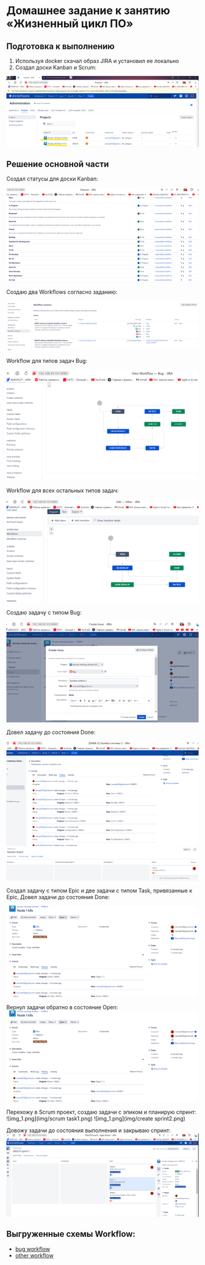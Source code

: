 # Домашнее задание к занятию «Жизненный цикл ПО»

## Подготовка к выполнению
1. Используя docker скачал образ JIRA и установил ее локально 
2. Создал доски Kanban и Scrum:

![img_1.png](img/task1.png)

## Решение основной части

Создал статусы для доски Kanban:

![img_1.png](img/statuses.png)

Создаю два Workflows согласно заданию:

![img_1.png](img/wf_scemes.png)

Workflow для типов задач Bug:

![img_1.png](img/wf_bug.png)

Workflow для всех остальных типов задач:

![img_1.png](img/wf_other.png)

Создаю задачу с типом Bug:

![img_1.png](img/bug1.png)

Довел задачу до состояния Done:

![img_1.png](img/bug_done.png)
![img_1.png](img/bug_done_board.png)

Создал задачу с типом Epic и две задачи с типом Task, привязанные к Epic,
Довел задачи до состояния Done:

![img_1.png](img/task_openwasdone2.png)

Вернул задачи обратно в состояние Open:
![img_1.png](img/task_openwasdone2.png)


Перехожу в Scrum проект, создаю задачи с эпиком и планирую спринт:
![img_1.png](img/scrum task1.png)
![img_1.png](img/create sprint2.png)


Довожу задачи до состояния выполнения и закрываю спринт:
![img_1.png](img/sprintdone.png)




## Выгруженные схемы Workflow:

* [bug workflow](https://github.com/Elfxf85/devops-netology/blob/main/09-CI-01-intro/Workflows/Bug.xml)
* [other workflow](https://github.com/Elfxf85/devops-netology/blob/main/09-CI-01-intro/Workflows/Other.xml)